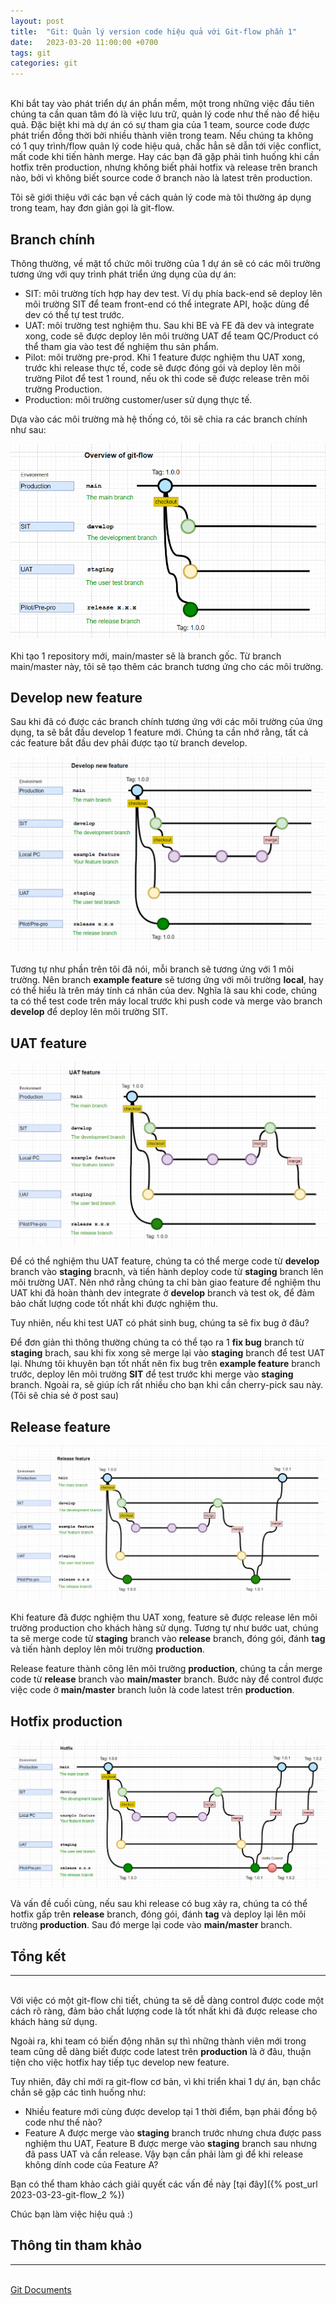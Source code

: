 ```yaml
---
layout: post
title:  "Git: Quản lý version code hiệu quả với Git-flow phần 1"
date:   2023-03-20 11:00:00 +0700
tags: git
categories: git
---
```

\
Khi bắt tay vào phát triển dự án phần mềm, một trong những việc đầu tiên chúng ta cần quan tâm đó là việc lưu trữ, quản lý code như thế nào để hiệu quả. Đặc biệt khi mà dự án có sự tham gia của 1 team, source code được phát triển đồng thời bởi nhiều thành viên trong team. Nếu chúng ta không có 1 quy trình/flow quản lý code hiệu quả, chắc hẳn sẽ dẫn tới việc conflict, mất code khi tiến hành merge. Hay các bạn đã gặp phải tình huống khi cần hotfix trên production, nhưng không biết phải hotfix và release trên branch nào, bởi vì không biết source code ở branch nào là latest trên production. 

Tôi sẽ giới thiệu với các bạn về cách quản lý code mà tôi thường áp dụng trong team, hay đơn giản gọi là git-flow.

## **Branch chính**

Thông thường, về mặt tổ chức môi trường của 1 dự án sẽ có các môi trường tương ứng với quy trình phát triển ứng dụng của dự án:
* SIT: môi trường tích hợp hay dev test. Ví dụ phía back-end sẽ deploy lên môi trường SIT để team front-end có thể integrate API, hoặc dùng để dev có thể tự test trước.
* UAT: môi trường test nghiệm thu. Sau khi BE và FE đã dev và integrate xong, code sẽ được deploy lên môi trường UAT để team QC/Product có thể tham gia vào test để nghiệm thu sản phẩm.
* Pilot: môi trường pre-prod. Khi 1 feature được nghiệm thu UAT xong, trước khi release thực tế, code sẽ được đóng gói và deploy lên môi trường Pilot để test 1  round, nếu ok thì code sẽ được release trên môi trường Production.
* Production: môi trường customer/user sử dụng thực tế.

Dựa vào các môi trường mà hệ thống có, tôi sẽ chia ra các branch chính như sau:

![main_branch](/assets/git/main_branch.png)\
\
Khi tạo 1 repository mới, main/master sẽ là branch gốc. Từ branch main/master này, tôi sẽ tạo thêm các branch tương ứng cho các môi trường.

## **Develop new feature**

Sau khi đã có được các branch chính tương ứng với các môi trường của ứng dụng, ta sẽ bắt đầu develop 1 feature mới. Chúng ta cần nhớ rằng, tất cả các feature bắt đầu dev phải được tạo từ branch develop.

![develop_new_feature](/assets/git/develop_new_feature.png)\
\
Tương tự như phần trên tôi đã nói, mỗi branch sẽ tương ứng với 1 môi trường. Nên branch **example feature** sẽ tương ứng với môi trường **local**, hay có thể hiểu là trên máy tính cá nhân của dev. Nghĩa là sau khi code, chúng ta có thể test code trên máy local trước khi push code và merge vào branch **develop** để deploy lên môi trường SIT.

## **UAT feature**

![uat_feature](/assets/git/uat_feature.png)

Để có thể nghiệm thu UAT feature, chúng ta có thể merge code từ **develop** branch vào **staging** bracnh, và tiến hành deploy code từ **staging** branch lên môi trường UAT. Nên nhớ rằng chúng ta chỉ bàn giao feature để nghiệm thu UAT khi đã hoàn thành dev integrate ở **develop** branch và test ok, để đảm bảo chất lượng code tốt nhất khi được nghiệm thu.

Tuy nhiên, nếu khi test UAT có phát sinh bug, chúng ta sẽ fix bug ở đâu?

Để đơn giản thì thông thường chúng ta có thể tạo ra 1 **fix bug** branch từ **staging** brach, sau khi fix xong sẽ merge lại vào **staging** branch để test UAT lại. Nhưng tôi khuyên bạn tốt nhất nên fix bug trên **example feature** branch trước, deploy lên môi trường **SIT** để test trước khi merge vào **staging** branch. Ngoài ra, sẽ giúp ích rất nhiều cho bạn khi cần cherry-pick sau này. (Tôi sẽ chia sẻ ở post sau)

## **Release feature**

![release_feature](/assets/git/release_feature.png)

Khi feature đã được nghiệm thu UAT xong, feature sẽ được release lên môi trường production cho khách hàng sử dụng. Tương tự như bước uat, chúng ta sẽ merge code từ **staging** branch vào **release** branch, đóng gói, đánh **tag** và tiến hành deploy lên môi trường **production**. 

Release feature thành công lên môi trường **production**, chúng ta cần merge code từ **release** branch vào **main/master** branch. Bước này để control được việc code ở **main/master** branch luôn là code latest trên **production**.

## **Hotfix production**

![hotfix](/assets/git/hotfix.png)

Và vấn đề cuối cùng, nếu sau khi release có bug xảy ra, chúng ta có thể hotfix gấp trên **release** branch, đóng gói, đánh **tag** và deploy lại lên môi trường **production**. Sau đó merge lại code vào **main/master** branch.

## **Tổng kết**
---
\
Với việc có một git-flow chi tiết, chúng ta sẽ dễ dàng control được code một cách rõ ràng, đảm bảo chất lượng code là tốt nhất khi đã được release cho khách hàng sử dụng. 

Ngoài ra, khi team có biến động nhân sự thì những thành viên mới trong team cũng dễ dàng biết được code latest trên **production** là ở đâu, thuận tiện cho việc hotfix hay tiếp tục develop new feature.

Tuy nhiên, đây chỉ mới ra git-flow cơ bản, vì khi triển khai 1 dự án, bạn chắc chắn sẽ gặp các tình huống như:
* Nhiều feature mới cùng được develop tại 1 thời điểm, bạn phải đồng bộ code như thế nào?
* Feature A được merge vào **staging** branch trước nhưng chưa được pass nghiệm thu UAT, Feature B được merge vào **staging** branch sau nhưng đã pass UAT và cần release. Vậy bạn cần phải làm gì để khi release không dính code của Feature A?

Bạn có thể tham khảo cách giải quyết các vấn đề này [tại đây]({% post_url 2023-03-23-git-flow_2 %})

Chúc bạn làm việc hiệu quả :)

## **Thông tin tham khảo**
---
\
[Git Documents](https://git-scm.com/doc)